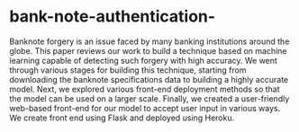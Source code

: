 # bank-note-authentication-
Banknote forgery is an issue faced by many banking institutions around the globe. This paper reviews our work to build a technique based on machine learning capable of detecting such forgery with high accuracy. We went through various stages for building this technique, starting from downloading the banknote specifications data to building a highly accurate model. Next, we explored various front-end deployment methods so that the model can be used on a larger scale. Finally, we created a user-friendly web-based front-end for our model to accept user input in various ways. We create front end using Flask and deployed using Heroku.
